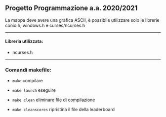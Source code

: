 ## Progetto Programmazione a.a. 2020/2021

La mappa deve avere una grafica ASCII, è possibile utilizzare solo le librerie conio.h, windows.h e curses/ncurses.h</p>

---

 #### Libreria utilizzata:
 - ncurses.h

---

### Comandi makefile:

- `make`       compilare

- `make launch`   eseguire
  
- `make clean`   eliminare file di compilazione

- `make cleanscores`   ripristina il file della leaderboard
